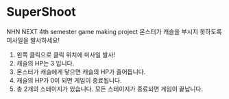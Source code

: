 SuperShoot
==========

NHN NEXT 4th semester game making project
몬스터가 캐슬을 부시지 못하도록 미사일을 발사하세요!
1. 왼쪽 클릭으로 클릭 위치에 미사일 발사!
2. 캐슬의 HP는 3 입니다. 
3. 몬스터가 캐슬에게 닿으면 캐슬의 HP가 줄어듭니다.
4. 캐슬의 HP가 0이 되면 게임이 종료됩니다.
5. 총 2개의 스테이지가 있습니다. 모든 스테이지가 종료되면 게임이 끝납니다.
